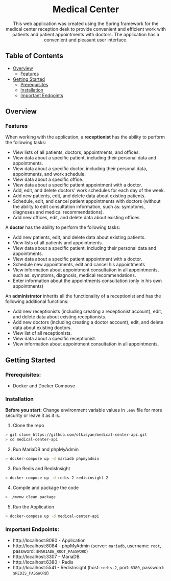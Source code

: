 
<h1 align="center">
Medical Center
</h1>
<p align="center">
This web application was created using the Spring framework for the medical center reception desk to provide convenient and efficient work with patients and patient appointments with doctors. The application has a convenient and pleasant user interface.
</p>

## Table of Contents
* [Overview](#overview)
  * [Features](#features) 
* [Getting Started](#getting-started)
    * [Prerequisites](#prerequisites)
    * [Installation](#installation)
    * [Important Endpoints](#important-endpoints)

## Overview

### Features

When working with the application, a **receptionist** has the ability to perform the following tasks:

- View lists of all patients, doctors, appointments, and offices.
- View data about a specific patient, including their personal data and appointments.
- View data about a specific doctor, including their personal data, appointments, and work schedule.
- View data about a specific office.
- View data about a specific patient appointment with a doctor.
- Add, edit, and delete doctors' work schedules for each day of the week.
- Add new patients, edit, and delete data about existing patients.
- Schedule, edit, and cancel patient appointments with doctors (without the ability to edit consultation information, such as: symptoms, diagnoses and medical recommendations).
- Add new offices, edit, and delete data about existing offices.

A **doctor** has the ability to perform the following tasks:

- Add new patients, edit, and delete data about existing patients.
- View lists of all patients and appointments.
- View data about a specific patient, including their personal data and appointments.
- View data about a specific patient appointment with a doctor.
- Schedule new appointments, edit and cancel his appointments
- View information about appointment consultation in all appointments, such as: symptoms, diagnosis, medical recommendations. 
- Enter information about the appointments consultation (only in his own appointments)

An **administrator** inherits all the functionality of a receptionist and has the following additional functions:

- Add new receptionists (including creating a receptionist account), edit, and delete data about existing receptionists.
- Add new doctors (including creating a doctor account), edit, and delete data about existing doctors.
- View list of all receptionists.
- View data about a specific receptionist.
- View information about appointment consultation in all appointments.

## Getting Started
### Prerequisites:
- Docker and Docker Compose

### Installation
**Before you start:** Change environment variable values in `.env` file for more security or leave it as it is.
1. Clone the repo

```bash
> git clone https://github.com/otkisyan/medical-center-api.git
> cd medical-center-api
```
2. Run MariaDB and phpMyAdmin
```bash
> docker-compose up -d mariadb phpmyadmin
```

3. Run Redis and RedisInsight
```bash
> docker-compose up -d redis-2 redisinsight-2
```

4. Compile and package the code
```bash
> ./mvnw clean package
```

5. Run the Application
```bash
> docker-compose up -d medical-center-api
```

### Important Endpoints:
* http://localhost:8080 - Application
* http://localhost:8084 - phpMyAdmin (server: `mariadb`, username: `root`, password: `$MARIADB_ROOT_PASSWORD`)
* http://localhost:3307 - MariaDB
* http://localhost:6380 - Redis
* http://localhost:5541 - RedisInsight (host: `redis-2`, port: `6380`, password: `$REDIS_PASSWORD`)

